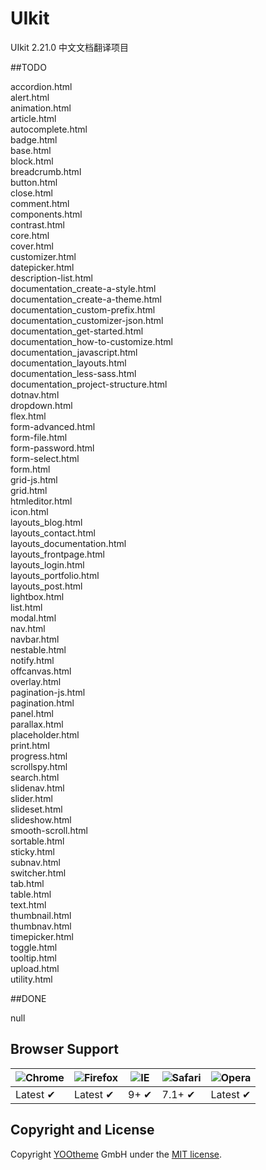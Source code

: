 # UIkit

UIkit 2.21.0 中文文档翻译项目

##TODO  
  
accordion.html	 
alert.html	 
animation.html	 
article.html	 
autocomplete.html	 
badge.html	 
base.html	 
block.html	 
breadcrumb.html	 
button.html	 
close.html	 
comment.html	 
components.html	 
contrast.html	 
core.html	 
cover.html	 
customizer.html	 
datepicker.html	 
description-list.html	 
documentation_create-a-style.html	 
documentation_create-a-theme.html	 
documentation_custom-prefix.html	 
documentation_customizer-json.html	 
documentation_get-started.html	 
documentation_how-to-customize.html	 
documentation_javascript.html	 
documentation_layouts.html	 
documentation_less-sass.html	 
documentation_project-structure.html	 
dotnav.html	 
dropdown.html	 
flex.html	 
form-advanced.html	 
form-file.html	 
form-password.html	 
form-select.html	 
form.html	 
grid-js.html	 
grid.html	 
htmleditor.html	 
icon.html	 
layouts_blog.html	 
layouts_contact.html	 
layouts_documentation.html	 
layouts_frontpage.html	 
layouts_login.html	 
layouts_portfolio.html	 
layouts_post.html	 
lightbox.html	 
list.html	 
modal.html	 
nav.html	 
navbar.html	 
nestable.html	 
notify.html	 
offcanvas.html	 
overlay.html	 
pagination-js.html	 
pagination.html	 
panel.html	 
parallax.html	 
placeholder.html	 
print.html	 
progress.html	 
scrollspy.html	 
search.html	 
slidenav.html	 
slider.html	 
slideset.html	 
slideshow.html	 
smooth-scroll.html	 
sortable.html	 
sticky.html	 
subnav.html	 
switcher.html	 
tab.html	 
table.html	 
text.html	 
thumbnail.html	 
thumbnav.html	 
timepicker.html	 
toggle.html	 
tooltip.html	 
upload.html	 
utility.html	
  
##DONE  
  
null

## Browser Support

![Chrome](https://raw.github.com/alrra/browser-logos/master/chrome/chrome_48x48.png) | ![Firefox](https://raw.github.com/alrra/browser-logos/master/firefox/firefox_48x48.png) | ![IE](https://raw.github.com/alrra/browser-logos/master/internet-explorer/internet-explorer_48x48.png) | ![Safari](https://raw.github.com/alrra/browser-logos/master/safari/safari_48x48.png) | ![Opera](https://raw.github.com/alrra/browser-logos/master/opera/opera_48x48.png)
--- | --- | --- | --- | --- |
Latest ✔ | Latest ✔ | 9+ ✔ | 7.1+ ✔ | Latest ✔ |

## Copyright and License

Copyright [YOOtheme](http://www.yootheme.com) GmbH under the [MIT license](LICENSE.md).
